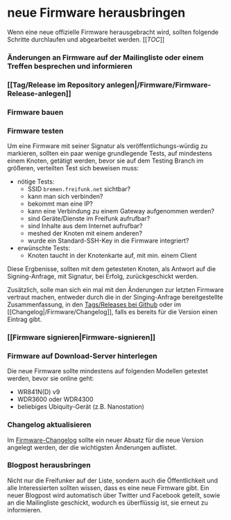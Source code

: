 # neue Firmware herausbringen
Wenn eine neue offizielle Firmware herausgebracht wird, sollten folgende Schritte durchlaufen und abgearbeitet werden.
[[_TOC_]]
### Änderungen an Firmware auf der Mailingliste oder einem Treffen besprechen und informieren
### [[Tag/Release im Repository anlegen|/Firmware/Firmware-Release-anlegen]]
### Firmware bauen
### Firmware testen
Um eine Firmware mit seiner Signatur als veröffentlichungs-würdig zu markieren, sollten ein paar wenige grundlegende Tests, auf mindestens einem Knoten, getätigt werden, bevor sie auf dem Testing Branch im größeren, verteilten Test sich beweisen muss:

- nötige Tests:
    - SSID `bremen.freifunk.net` sichtbar?
    - kann man sich verbinden?
    - bekommt man eine IP?
    - kann eine Verbindung zu einem Gateway aufgenommen werden?
    - sind Geräte/Dienste im Freifunk aufrufbar?
    - sind Inhalte aus dem Internet aufrufbar?
    - meshed der Knoten mit einem anderen?
    - wurde ein Standard-SSH-Key in die Firmware integriert?
- erwünschte Tests:
    - Knoten taucht in der Knotenkarte auf, mit min. einem Client 

Diese Ergbenisse, sollten mit dem getesteten Knoten, als Antwort auf die Signing-Anfrage, mit Signatur, bei Erfolg, zurückgeschickt werden.

Zusätzlich, solle man sich ein mal mit den Änderungen zur letzten Firmware vertraut machen, entweder durch die in der Singing-Anfrage bereitgestellte Zusammenfassung, in den [Tags/Releases bei Github](https://github.com/FreifunkBremen/gluon-site-ffhb/releases) oder im [[Changelog|/Firmware/Changelog]], falls es bereits für die Version einen Eintrag gibt.

### [[Firmware signieren|Firmware-signieren]]
### Firmware auf Download-Server hinterlegen
Die neue Firmware sollte mindestens auf folgenden Modellen getestet werden, bevor sie online geht:
* WR841N(D) v9
* WDR3600 oder WDR4300
* beliebiges Ubiquity-Gerät (z.B. Nanostation)

### Changelog aktualisieren
Im [Firmware-Changelog](http://wiki.bremen.freifunk.net/Firmware/Changelog) sollte ein neuer Absatz für die neue Version angelegt werden, der die wichtigsten Änderungen auflistet.

### Blogpost herausbringen
Nicht nur die Freifunker auf der Liste, sondern auch die Öffentlichkeit und alle Interessierten sollten wissen, dass es eine neue Firmware gibt. Ein neuer Blogpost wird automatisch über Twitter und Facebook geteilt, sowie an die Mailingliste geschickt, wodurch es überflüssig ist, sie erneut zu informieren.